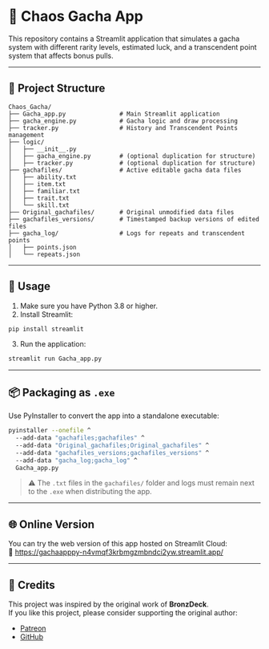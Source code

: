 # 🎲 Chaos Gacha App

This repository contains a Streamlit application that simulates a gacha system with different rarity levels, estimated luck, and a transcendent point system that affects bonus pulls.

---

## 📁 Project Structure

```
Chaos_Gacha/
├── Gacha_app.py               # Main Streamlit application
├── gacha_engine.py            # Gacha logic and draw processing
├── tracker.py                 # History and Transcendent Points management
├── logic/
│   ├── __init__.py
│   ├── gacha_engine.py        # (optional duplication for structure)
│   ├── tracker.py             # (optional duplication for structure)
├── gachafiles/                # Active editable gacha data files
│   ├── ability.txt
│   ├── item.txt
│   ├── familiar.txt
│   ├── trait.txt
│   └── skill.txt
├── Original_gachafiles/       # Original unmodified data files
├── gachafiles_versions/       # Timestamped backup versions of edited files
├── gacha_log/                 # Logs for repeats and transcendent points
│   ├── points.json
│   └── repeats.json
```

---

## 🧪 Usage

1. Make sure you have Python 3.8 or higher.
2. Install Streamlit:

```bash
pip install streamlit
```

3. Run the application:

```bash
streamlit run Gacha_app.py
```

---

## 📦 Packaging as `.exe`

Use PyInstaller to convert the app into a standalone executable:

```bash
pyinstaller --onefile ^
  --add-data "gachafiles;gachafiles" ^
  --add-data "Original_gachafiles;Original_gachafiles" ^
  --add-data "gachafiles_versions;gachafiles_versions" ^
  --add-data "gacha_log;gacha_log" ^
  Gacha_app.py
```

> ⚠️ The `.txt` files in the `gachafiles/` folder and logs must remain next to the `.exe` when distributing the app.

---

## 🌐 Online Version

You can try the web version of this app hosted on Streamlit Cloud:  
🔗 https://gachaapppy-n4vmqf3krbmgzmbndci2yw.streamlit.app/

---

## 🙏 Credits

This project was inspired by the original work of **BronzDeck**.  
If you like this project, please consider supporting the original author:

- [Patreon](https://www.patreon.com/BronzDeck)  
- [GitHub](https://github.com/Bronzdeck/ChaosGacha)
